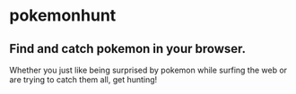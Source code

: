# pokemonhunt

<h2>Find and catch pokemon in your browser.</h2>

Whether you just like being surprised by pokemon while surfing the web or are trying to catch them all, get hunting!

